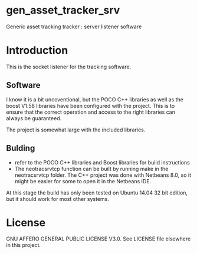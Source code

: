# gen_asset_tracker_srv
Generic asset tracking tracker : server listener software

# Introduction

This is the socket listener for the tracking software.

## Software

I know it is a bit uncoventional, but the POCO C++ libraries as well as the boost V1.58 libraries have been configured with the project. This is to ensure that the correct operation and access to the right libraries can always be guaranteed.

The project is somewhat large with the included libraries.

## Bulding

* refer to the POCO C++ libraries and Boost libraries for build instructions
* The neotracsrvtcp function can be built by running make in the neotracsrvtcp folder. The C++ project was done with Netbeans 8.0, so it might be easier for some to open it in the Netbeans IDE.

At this stage the build has only been tested on Ubuntu 14.04 32 bit edition, but it should work for most other systems.

# License

GNU AFFERO GENERAL PUBLIC LICENSE V3.0. See LICENSE file elsewhere in this project.
